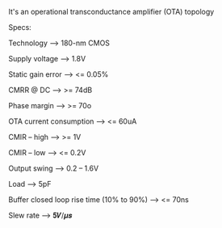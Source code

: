 It's an operational transconductance amplifier (OTA) topology 

Specs:

Technology --> 180-nm CMOS

Supply voltage --> 1.8V

Static gain error --> <= 0.05%

CMRR @ DC --> >= 74dB

Phase margin --> >= 70o

OTA current consumption --> <= 60uA

CMIR – high --> >= 1V

CMIR – low --> <= 0.2V

Output swing --> 0.2 – 1.6V

Load --> 5pF

Buffer closed loop rise time (10% to 90%) --> <= 70ns

Slew rate --> 𝟓𝑽/𝝁𝒔
